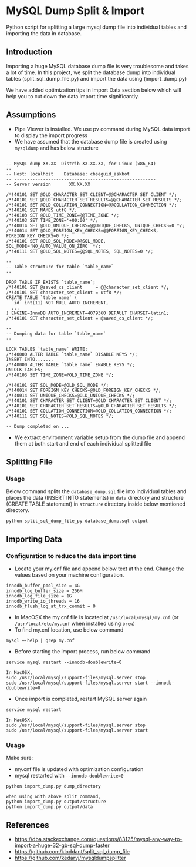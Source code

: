 # MySQL Dump Split & Import
Python script for splitting a large mysql dump file into individual tables and importing the data in database.

## Introduction
Importing a huge MySQL database dump file is very troublesome and takes a lot of time. In this project, we split
the database dump into individual tables (split_sql_dump_file.py) and import the data using (import_dump.py)

We have added optimization tips in Import Data section below which will help you to cut down the data import time
significantly.

## Assumptions
- Pipe Viewer is installed. We use pv command during MySQL data import to display the import progress
- We have assumed that the database dump file is created using `mysqldump` and has below structure
```

-- MySQL dump XX.XX  Distrib XX.XX.XX, for Linux (x86_64)
--
-- Host: localhost    Database: cbseguid_askbot
-- ------------------------------------------------------
-- Server version       XX.XX.XX

/*!40101 SET @OLD_CHARACTER_SET_CLIENT=@@CHARACTER_SET_CLIENT */;
/*!40101 SET @OLD_CHARACTER_SET_RESULTS=@@CHARACTER_SET_RESULTS */;
/*!40101 SET @OLD_COLLATION_CONNECTION=@@COLLATION_CONNECTION */;
/*!40101 SET NAMES utf8 */;
/*!40103 SET @OLD_TIME_ZONE=@@TIME_ZONE */;
/*!40103 SET TIME_ZONE='+00:00' */;
/*!40014 SET @OLD_UNIQUE_CHECKS=@@UNIQUE_CHECKS, UNIQUE_CHECKS=0 */;
/*!40014 SET @OLD_FOREIGN_KEY_CHECKS=@@FOREIGN_KEY_CHECKS, FOREIGN_KEY_CHECKS=0 */;
/*!40101 SET @OLD_SQL_MODE=@@SQL_MODE, SQL_MODE='NO_AUTO_VALUE_ON_ZERO' */;
/*!40111 SET @OLD_SQL_NOTES=@@SQL_NOTES, SQL_NOTES=0 */;

--
-- Table structure for table `table_name`
--

DROP TABLE IF EXISTS `table_name`;
/*!40101 SET @saved_cs_client     = @@character_set_client */;
/*!40101 SET character_set_client = utf8 */;
CREATE TABLE `table_name` (
  `id` int(11) NOT NULL AUTO_INCREMENT,
  ...
) ENGINE=InnoDB AUTO_INCREMENT=4079360 DEFAULT CHARSET=latin1;
/*!40101 SET character_set_client = @saved_cs_client */;

--
-- Dumping data for table `table_name`
--

LOCK TABLES `table_name` WRITE;
/*!40000 ALTER TABLE `table_name` DISABLE KEYS */;
INSERT INTO.......
/*!40000 ALTER TABLE `table_name` ENABLE KEYS */;
UNLOCK TABLES;
/*!40103 SET TIME_ZONE=@OLD_TIME_ZONE */;

/*!40101 SET SQL_MODE=@OLD_SQL_MODE */;
/*!40014 SET FOREIGN_KEY_CHECKS=@OLD_FOREIGN_KEY_CHECKS */;
/*!40014 SET UNIQUE_CHECKS=@OLD_UNIQUE_CHECKS */;
/*!40101 SET CHARACTER_SET_CLIENT=@OLD_CHARACTER_SET_CLIENT */;
/*!40101 SET CHARACTER_SET_RESULTS=@OLD_CHARACTER_SET_RESULTS */;
/*!40101 SET COLLATION_CONNECTION=@OLD_COLLATION_CONNECTION */;
/*!40111 SET SQL_NOTES=@OLD_SQL_NOTES */;

-- Dump completed on ...

```
- We extract environment variable setup from the dump file and append them at both start and end of each individual splitted file

## Splitting File

### Usage
Below command splits the `database_dump.sql` file into individual tables and places the data (INSERT INTO statements) in 
`data` directory and structure (CREATE TABLE statement) in `structure` directory inside below mentioned directory.

```
python split_sql_dump_file_py database_dump.sql output
```

## Importing Data

### Configuration to reduce the data import time
- Locate your my.cnf file and append below text at the end. Change the values based on your machine configuration.
```
innodb_buffer_pool_size = 4G
innodb_log_buffer_size = 256M
innodb_log_file_size = 1G
innodb_write_io_threads = 16
innodb_flush_log_at_trx_commit = 0
```
- In MacOSX the my.cnf file is located at `/usr/local/mysql/my.cnf` (or `/usr/local/etc/my.cnf` when installed using `brew`)
- To find my.cnf location, use below command
```
mysql –-help | grep my.cnf
```
- Before starting the import process, run below command 
```
service mysql restart --innodb-doublewrite=0

In MacOSX,
sudo /usr/local/mysql/support-files/mysql.server stop 
sudo /usr/local/mysql/support-files/mysql.server start --innodb-doublewrite=0
```
- Once import is completed, restart MySQL server again
```
service mysql restart 

In MacOSX,
sudo /usr/local/mysql/support-files/mysql.server stop 
sudo /usr/local/mysql/support-files/mysql.server start 
```

### Usage
Make sure:
- my.cnf file is updated with optimization configuration
- mysql restarted with `--innodb-doublewrite=0`

```
python import_dump.py dump_directory

when using with above split command, 
python import_dump.py output/structure
python import_dump.py output/data
```

## References
- https://dba.stackexchange.com/questions/83125/mysql-any-way-to-import-a-huge-32-gb-sql-dump-faster
- https://github.com/kloddant/split_sql_dump_file
- https://github.com/kedarvj/mysqldumpsplitter
